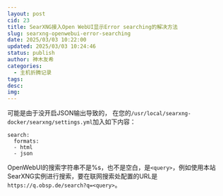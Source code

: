 ```yaml
---
layout: post
cid: 23
title: SearXNG接入Open WebUI显示Error searching的解决方法
slug: searxng-openwebui-error-searching
date: 2025/03/03 10:22:00
updated: 2025/03/03 10:24:46
status: publish
author: 神木友希
categories: 
  - 主机折腾记录
tags: 
desc: 
img: 
---
```



可能是由于没开启JSON输出导致的，
在您的`/usr/local/searxng-docker/searxng/settings.yml`加入如下内容：
```
search:
  formats:
  - html
  - json
```
OpenWebUI的搜索字符串不是%s，也不是空白，是`<query>`，例如使用本站SearXNG实例进行搜索，要在联网搜索处配置的URL是`https://q.obsp.de/search?q=<query>`。
